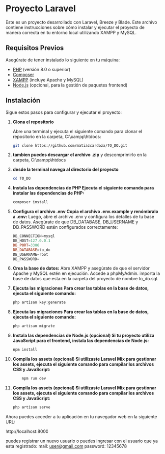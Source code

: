 # Proyecto Laravel

Este es un proyecto desarrollado con Laravel, Breeze y Blade. Este archivo contiene instrucciones sobre cómo instalar y ejecutar el proyecto de manera correcta en tu entorno local utilizando XAMPP y MySQL.

## Requisitos Previos

Asegúrate de tener instalado lo siguiente en tu máquina:

- [PHP](https://www.php.net/downloads) (versión 8.0 o superior)
- [Composer](https://getcomposer.org/download/)
- [XAMPP](https://www.apachefriends.org/index.html) (incluye Apache y MySQL)
- [Node.js](https://nodejs.org/en/download/) (opcional, para la gestión de paquetes frontend)

## Instalación

Sigue estos pasos para configurar y ejecutar el proyecto:

1. **Clona el repositorio**

   Abre una terminal y ejecuta el siguiente comando para clonar el repositorio en la carpeta, C:\xampp\htdocs:

   ```bash
   git clone https://github.com/matiazcardoza/TO_DO.git

2. **tambien puedes descargar el archivo .zip**
    y descomprimirlo en la carpeta, C:\xampp\htdocs

3. **desde la terminal navega al directorio del proyecto**
    ```powershell
   cd TO_DO

4. **Instala las dependencias de PHP Ejecuta el siguiente comando para instalar las dependencias de PHP:**
    ```powershell
   composer install

5. **Configura el archivo .env Copia el archivo .env.example y renómbralo a .env:**
Luego, abre el archivo .env y configura los detalles de tu base de datos. Asegúrate de que DB_DATABASE, DB_USERNAME y DB_PASSWORD estén configurados correctamente:
    ```powershell
    DB_CONNECTION=mysql
    DB_HOST=127.0.0.1
    DB_PORT=3306
    DB_DATABASE=to_do
    DB_USERNAME=root
    DB_PASSWORD=

6. **Crea la base de datos:**
Abre XAMPP y asegúrate de que el servidor Apache y MySQL estén en ejecución.
Accede a phpMyAdmin.
importa la base de datos que esta en la carpeta del proyecto de nombre to_do.sql.
7. **Ejecuta las migraciones Para crear las tablas en la base de datos, ejecuta el siguiente comando:**
    ```powershell
   php artisan key:generate

8. **Ejecuta las migraciones Para crear las tablas en la base de datos, ejecuta el siguiente comando:**
    ```powershell
   php artisan migrate

9. **Instala las dependencias de Node.js (opcional) Si tu proyecto utiliza JavaScript para el frontend, instala las dependencias de Node.js:**
    ```powershell
   npm install

10. **Compila los assets (opcional) Si utilizaste Laravel Mix para gestionar los assets, ejecuta el siguiente comando para compilar los archivos CSS y JavaScript:**
    ```powershell
        npm run dev
    
9. **Compila los assets (opcional) Si utilizaste Laravel Mix para gestionar los assets, ejecuta el siguiente comando para compilar los archivos CSS y JavaScript:**
    ```powershell
   php artisan serve

Ahora puedes acceder a tu aplicación en tu navegador web en la siguiente URL:

   http://localhost:8000


puedes registrar un nuevo usuario o puedes ingresar con el usuario que ya esta registrado:
mail:
user@gmail.com
password:
12345678
